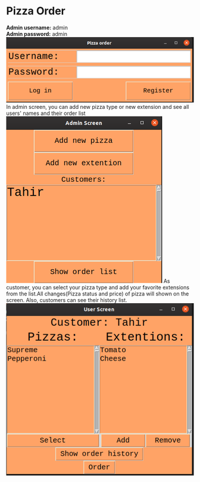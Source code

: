 # Pizza Order

**Admin username:** admin  
**Admin password:** admin  
![Login screen](./login.png)
In admin screen, you can add new pizza type or new extension and see all users' names and their order list
![Admin screen](./admin.png)
As customer, you can select your pizza type and add your favorite extensions from the list.All changes(Pizza status and price) of pizza will shown on the screen. Also, customers can see their history list. 
![User screen](./user.png)
